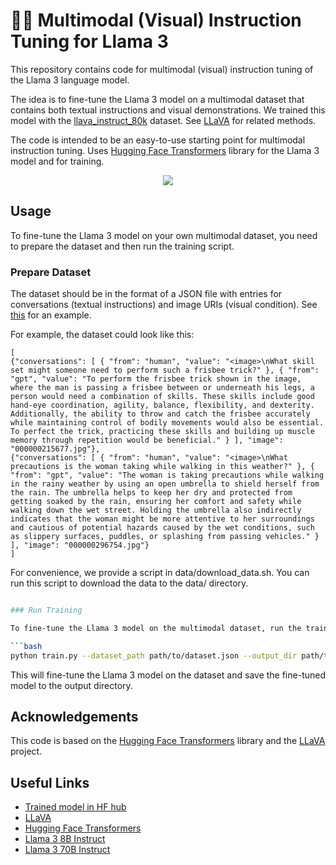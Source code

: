 # 🦙🌄 Multimodal (Visual) Instruction Tuning for Llama 3

This repository contains code for multimodal (visual) instruction tuning of the Llama 3 language model. 

The idea is to fine-tune the Llama 3 model on a multimodal dataset that contains both textual instructions and visual demonstrations. We trained this model with the [llava_instruct_80k](https://huggingface.co/datasets/liuhaotian/LLaVA-Instruct-150K/blob/main/llava_instruct_80k.json) dataset. See [LLaVA](https://llava-vl.github.io/) for related methods.

The code is intended to be an easy-to-use starting point for multimodal instruction tuning. Uses [Hugging Face Transformers](https://huggingface.co/) library for the Llama 3 model and for training.

<p align="center">
  <img src="https://github.com/AdrianBZG/llama-multimodal-vqa/assets/8275330/256fec3b-fb2a-440c-871f-a2f92953a03c">
</p>


## Usage

To fine-tune the Llama 3 model on your own multimodal dataset, you need to prepare the dataset and then run the training script.

### Prepare Dataset

The dataset should be in the format of a JSON file with entries for conversations (textual instructions) and image URIs (visual condition). See [this](https://huggingface.co/datasets/liuhaotian/LLaVA-Instruct-150K) for an example.

For example, the dataset could look like this:

```
[
{"conversations": [ { "from": "human", "value": "<image>\nWhat skill set might someone need to perform such a frisbee trick?" }, { "from": "gpt", "value": "To perform the frisbee trick shown in the image, where the man is passing a frisbee between or underneath his legs, a person would need a combination of skills. These skills include good hand-eye coordination, agility, balance, flexibility, and dexterity. Additionally, the ability to throw and catch the frisbee accurately while maintaining control of bodily movements would also be essential. To perfect the trick, practicing these skills and building up muscle memory through repetition would be beneficial." } ], "image": "000000215677.jpg"},
{"conversations": [ { "from": "human", "value": "<image>\nWhat precautions is the woman taking while walking in this weather?" }, { "from": "gpt", "value": "The woman is taking precautions while walking in the rainy weather by using an open umbrella to shield herself from the rain. The umbrella helps to keep her dry and protected from getting soaked by the rain, ensuring her comfort and safety while walking down the wet street. Holding the umbrella also indirectly indicates that the woman might be more attentive to her surroundings and cautious of potential hazards caused by the wet conditions, such as slippery surfaces, puddles, or splashing from passing vehicles." } ], "image": "000000296754.jpg"}
]
```

For convenience, we provide a script in data/download_data.sh. You can run this script to download the data to the data/ directory.

```bash

### Run Training

To fine-tune the Llama 3 model on the multimodal dataset, run the training script with the following command:

```bash
python train.py --dataset_path path/to/dataset.json --output_dir path/to/output_dir --text_model_id="meta-llama/Meta-Llama-3-8B-Instruct" --vision_model_id="openai/clip-vit-large-patch14" --batch_size 32
```

This will fine-tune the Llama 3 model on the dataset and save the fine-tuned model to the output directory.

## Acknowledgements

This code is based on the [Hugging Face Transformers](https://huggingface.co/transformers/) library and the [LLaVA](https://llava-vl.github.io/) project.

## Useful Links

- [Trained model in HF hub](https://huggingface.co/AdrianBZG/llama-3-8B-Instruct-VisualQuestionAnswering)
- [LLaVA](https://llava-vl.github.io/)
- [Hugging Face Transformers](https://huggingface.co/transformers/)
- [Llama 3 8B Instruct](https://huggingface.co/meta-llama/Meta-Llama-3-8B-Instruct)
- [Llama 3 70B Instruct](https://huggingface.co/meta-llama/Meta-Llama-3-70B-Instruct)
